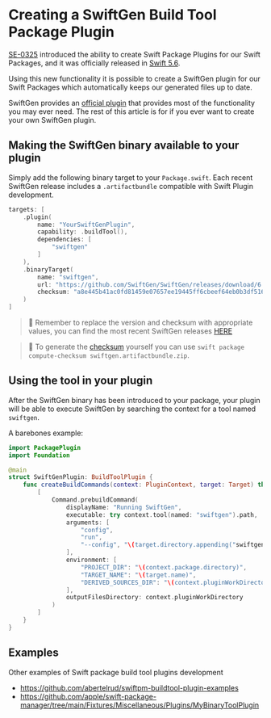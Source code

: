 # Creating a SwiftGen Build Tool Package Plugin

[SE-0325](https://github.com/apple/swift-evolution/blob/main/proposals/0325-swiftpm-additional-plugin-apis.md) introduced the ability to create Swift Package Plugins for our Swift Packages, and it was officially released in [Swift 5.6](https://github.com/apple/swift/blob/main/CHANGELOG.md#swift-56).

Using this new functionality it is possible to create a SwiftGen plugin for our Swift Packages which automatically keeps our generated files up to date.

SwiftGen provides an [official plugin](https://github.com/SwiftGen/SwiftGenPlugin) that provides most of the functionality you may ever need. The rest of this article is for if you ever want to create your own SwiftGen plugin.

## Making the SwiftGen binary available to your plugin

Simply add the following binary target to your `Package.swift`. Each recent SwiftGen release includes a `.artifactbundle` compatible with Swift Plugin development.

```swift
targets: [
    .plugin(
        name: "YourSwiftGenPlugin",
        capability: .buildTool(),
        dependencies: [
            "swiftgen"
        ]
    ),    
    .binaryTarget(
        name: "swiftgen",
        url: "https://github.com/SwiftGen/SwiftGen/releases/download/6.5.1/swiftgen.artifactbundle.zip",
        checksum: "a8e445b41ac0fd81459e07657ee19445ff6cbeef64eb0b3df51637b85f925da8"
    )
]
```

> 👋 Remember to replace the version and checksum with appropriate values, you can find the most recent SwiftGen releases [HERE](https://github.com/SwiftGen/SwiftGen/releases)

> 🧮 To generate the [checksum](https://developer.apple.com/documentation/swift_packages/target/3583312-checksum) yourself you can use `swift package compute-checksum swiftgen.artifactbundle.zip`.

## Using the tool in your plugin

After the SwiftGen binary has been introduced to your package, your plugin will be able to execute SwiftGen by searching the context for a tool named `swiftgen`.

A barebones example:

```swift
import PackagePlugin
import Foundation

@main
struct SwiftGenPlugin: BuildToolPlugin {
    func createBuildCommands(context: PluginContext, target: Target) throws -> [Command] {
        [
            Command.prebuildCommand(
                displayName: "Running SwiftGen",
                executable: try context.tool(named: "swiftgen").path,
                arguments: [
                    "config",
                    "run",
                    "--config", "\(target.directory.appending("swiftgen.yml"))"
                ],
                environment: [
                    "PROJECT_DIR": "\(context.package.directory)",
                    "TARGET_NAME": "\(target.name)",
                    "DERIVED_SOURCES_DIR": "\(context.pluginWorkDirectory)",
                ],
                outputFilesDirectory: context.pluginWorkDirectory
            )
        ]
    }
}
```

## Examples

Other examples of Swift package build tool plugins development

- <https://github.com/abertelrud/swiftpm-buildtool-plugin-examples>
- <https://github.com/apple/swift-package-manager/tree/main/Fixtures/Miscellaneous/Plugins/MyBinaryToolPlugin>

